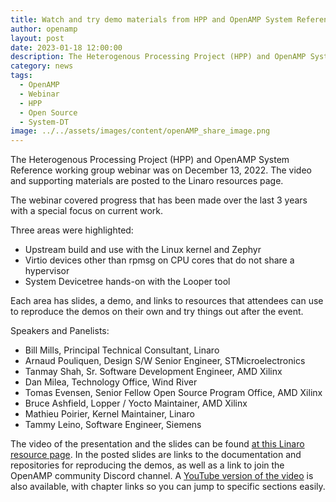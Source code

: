 ```yaml
---
title: Watch and try demo materials from HPP and OpenAMP System Reference Webinar
author: openamp
layout: post
date: 2023-01-18 12:00:00
description: The Heterogenous Processing Project (HPP) and OpenAMP System Reference working group webinar and supporting materials are posted to the Linaro resources page.
category: news
tags:
  - OpenAMP
  - Webinar
  - HPP
  - Open Source
  - System-DT
image: ../../assets/images/content/openAMP_share_image.png
---
```


The Heterogenous Processing Project (HPP) and OpenAMP System Reference working group webinar was on December 13, 2022. The video and supporting materials are posted to the Linaro resources page.

The webinar covered progress that has been made over the last 3 years with a special focus on current work.

Three areas were highlighted:

- Upstream build and use with the Linux kernel and Zephyr
- Virtio devices other than rpmsg on CPU cores that do not share a hypervisor
- System Devicetree hands-on with the Looper tool

Each area has slides, a demo, and links to resources that attendees can use to reproduce the demos on their own and try things out after the event.

Speakers and Panelists:

- Bill Mills, Principal Technical Consultant, Linaro
- Arnaud Pouliquen, Design S/W Senior Engineer, STMicroelectronics
- Tanmay Shah, Sr. Software Development Engineer, AMD Xilinx
- Dan Milea, Technology Office, Wind River
- Tomas Evensen, Senior Fellow Open Source Program Office, AMD Xilinx
- Bruce Ashfield, Lopper / Yocto Maintainer, AMD Xilinx
- Mathieu Poirier, Kernel Maintainer, Linaro
- Tammy Leino, Software Engineer, Siemens

The video of the presentation and the slides can be found [at this Linaro resource page](https://resources.linaro.org/en/resource/2QSzYLK9Uxq4CFhVBYAnvb).
In the posted slides are links to the documentation and repositories for reproducing the demos, as well as a link to join the OpenAMP community Discord channel.
A [YouTube version of the video](https://youtu.be/R_5DOIvo7tI) is also available, with chapter links so you can jump to specific sections easily.

